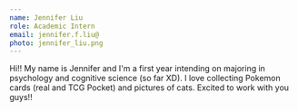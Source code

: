 ```yaml
---
name: Jennifer Liu
role: Academic Intern
email: jennifer.f.liu@
photo: jennifer_liu.png
---
```

Hi!! My name is Jennifer and I'm a first year intending on majoring in psychology and cognitive science (so far XD). I love collecting Pokemon cards (real and TCG Pocket) and pictures of cats. Excited to work with you guys!!